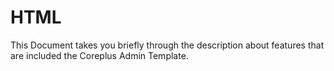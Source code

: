 # HTML

This Document takes you briefly through the description about features that are included the Coreplus Admin Template.

